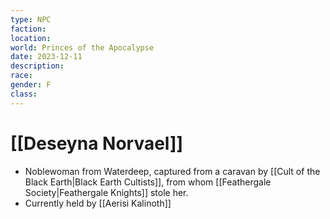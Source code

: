 ```yaml
---
type: NPC
faction: 
location: 
world: Princes of the Apocalypse
date: 2023-12-11
description: 
race: 
gender: F
class:
---
```

# [[Deseyna Norvael]]

- Noblewoman from Waterdeep, captured from a caravan by  [[Cult of the Black Earth|Black Earth Cultists]], from whom [[Feathergale Society|Feathergale Knights]] stole her. 
- Currently held by [[Aerisi Kalinoth]]